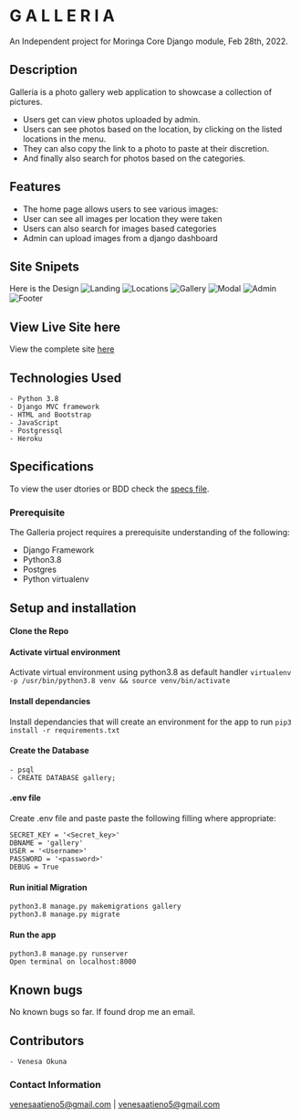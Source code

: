# G A L L E R I A   

An Independent project for Moringa Core Django module, Feb 28th, 2022.

## Description

Galleria is a photo gallery web application to showcase a collection of pictures. 

- Users get can view photos uploaded by admin. 
- Users can see photos based on the location, by clicking on the listed locations in the menu. 
- They can also copy the link to a photo to paste at their discretion. 
- And finally also search for photos based on the categories.

## Features
- The home page allows users to see various images:
- User can see all images per location they were taken
- Users can also search for images based categories
- Admin can upload images from a django dashboard


## Site Snipets
Here is the Design
![Landing](./images/landing.png)
![Locations](./images/locations.png)
![Gallery](./images/albumgallery.png)
![Modal](./images/detailsmodal.png)
![Admin](./images/admin.png)
![Footer](./images/footer.png)

## View Live Site here
View the complete site [here](#)


## Technologies Used
    - Python 3.8
    - Django MVC framework
    - HTML and Bootstrap
    - JavaScript
    - Postgressql
    - Heroku

## Specifications
To view the user dtories or BDD check the [specs file](specs.md).

### Prerequisite
The Galleria project requires a prerequisite understanding of the following:
- Django Framework
- Python3.8
- Postgres
- Python virtualenv

## Setup and installation

#### Clone the Repo
####  Activate virtual environment
Activate virtual environment using python3.8 as default handler
    `virtualenv -p /usr/bin/python3.8 venv && source venv/bin/activate`
####  Install dependancies
Install dependancies that will create an environment for the app to run `pip3 install -r requirements.txt`
####  Create the Database
    - psql
    - CREATE DATABASE gallery;
####  .env file
Create .env file and paste paste the following filling where appropriate:

    SECRET_KEY = '<Secret_key>'
    DBNAME = 'gallery'
    USER = '<Username>'
    PASSWORD = '<password>'
    DEBUG = True
#### Run initial Migration
    python3.8 manage.py makemigrations gallery
    python3.8 manage.py migrate
#### Run the app
    python3.8 manage.py runserver
    Open terminal on localhost:8000

## Known bugs
No known bugs so far. If found drop me an email.


## Contributors
    - Venesa Okuna

### Contact Information
venesaatieno5@gmail.com | venesaatieno5@gmail.com
